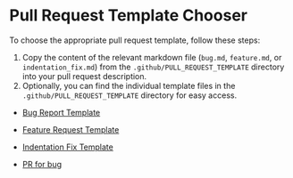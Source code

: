 # Pull Request Template Chooser

To choose the appropriate pull request template, follow these steps:

1. Copy the content of the relevant markdown file (`bug.md`, `feature.md`, or `indentation_fix.md`) from the `.github/PULL_REQUEST_TEMPLATE` directory into your pull request description.
2. Optionally, you can find the individual template files in the `.github/PULL_REQUEST_TEMPLATE` directory for easy access.

- [Bug Report Template](./PULL_REQUEST_TEMPLATE/bug.md)
- [Feature Request Template](./PULL_REQUEST_TEMPLATE/feature.md)
- [Indentation Fix Template](./PULL_REQUEST_TEMPLATE/indentation_fix.md)

- [PR for bug](?expand=1&template=bug.md)
